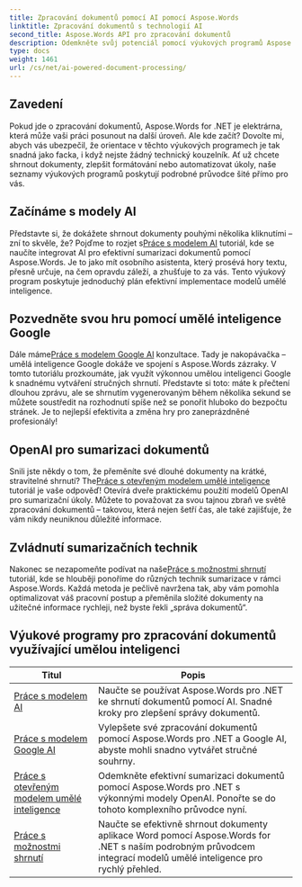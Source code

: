 ```yaml
---
title: Zpracování dokumentů pomocí AI pomocí Aspose.Words
linktitle: Zpracování dokumentů s technologií AI
second_title: Aspose.Words API pro zpracování dokumentů
description: Odemkněte svůj potenciál pomocí výukových programů Aspose.Words for .NET. Naučte se vylepšit zpracování dokumentů pomocí řešení s umělou inteligencí pro rychlé a efektivní výsledky.
type: docs
weight: 1461
url: /cs/net/ai-powered-document-processing/
---
```

## Zavedení

Pokud jde o zpracování dokumentů, Aspose.Words for .NET je elektrárna, která může vaši práci posunout na další úroveň. Ale kde začít? Dovolte mi, abych vás ubezpečil, že orientace v těchto výukových programech je tak snadná jako facka, i když nejste žádný technický kouzelník. Ať už chcete shrnout dokumenty, zlepšit formátování nebo automatizovat úkoly, naše seznamy výukových programů poskytují podrobné průvodce šité přímo pro vás.

## Začínáme s modely AI

 Představte si, že dokážete shrnout dokumenty pouhými několika kliknutími – zní to skvěle, že? Pojďme to rozjet s[Práce s modelem AI](./working-with-ai-model/) tutoriál, kde se naučíte integrovat AI pro efektivní sumarizaci dokumentů pomocí Aspose.Words. Je to jako mít osobního asistenta, který prosévá hory textu, přesně určuje, na čem opravdu záleží, a zhušťuje to za vás. Tento výukový program poskytuje jednoduchý plán efektivní implementace modelů umělé inteligence. 

## Pozvedněte svou hru pomocí umělé inteligence Google

 Dále máme[Práce s modelem Google AI](./working-with-google-ai-model/) konzultace. Tady je nakopávačka – umělá inteligence Google dokáže ve spojení s Aspose.Words zázraky. V tomto tutoriálu prozkoumáte, jak využít výkonnou umělou inteligenci Google k snadnému vytváření stručných shrnutí. Představte si toto: máte k přečtení dlouhou zprávu, ale se shrnutím vygenerovaným během několika sekund se můžete soustředit na rozhodnutí spíše než se ponořit hluboko do bezpočtu stránek. Je to nejlepší efektivita a změna hry pro zaneprázdněné profesionály!

## OpenAI pro sumarizaci dokumentů

 Snili jste někdy o tom, že přeměníte své dlouhé dokumenty na krátké, stravitelné shrnutí? The[Práce s otevřeným modelem umělé inteligence](./working-with-open-ai-model/) tutoriál je vaše odpověď! Otevírá dveře praktickému použití modelů OpenAI pro sumarizační úkoly. Můžete to považovat za svou tajnou zbraň ve světě zpracování dokumentů – takovou, která nejen šetří čas, ale také zajišťuje, že vám nikdy neuniknou důležité informace.

## Zvládnutí sumarizačních technik

 Nakonec se nezapomeňte podívat na naše[Práce s možnostmi shrnutí](./working-with-summarize-options/) tutoriál, kde se hlouběji ponoříme do různých technik sumarizace v rámci Aspose.Words. Každá metoda je pečlivě navržena tak, aby vám pomohla optimalizovat váš pracovní postup a přeměnila složité dokumenty na užitečné informace rychleji, než byste řekli „správa dokumentů“. 

 ## Výukové programy pro zpracování dokumentů využívající umělou inteligenci
| Titul | Popis |
| --- | --- |
| [Práce s modelem AI](./working-with-ai-model/) | Naučte se používat Aspose.Words pro .NET ke shrnutí dokumentů pomocí AI. Snadné kroky pro zlepšení správy dokumentů. |
| [Práce s modelem Google AI](./working-with-google-ai-model/) | Vylepšete své zpracování dokumentů pomocí Aspose.Words pro .NET a Google AI, abyste mohli snadno vytvářet stručné souhrny. |
| [Práce s otevřeným modelem umělé inteligence](./working-with-open-ai-model/) | Odemkněte efektivní sumarizaci dokumentů pomocí Aspose.Words pro .NET s výkonnými modely OpenAI. Ponořte se do tohoto komplexního průvodce nyní. |
| [Práce s možnostmi shrnutí](./working-with-summarize-options/) | Naučte se efektivně shrnout dokumenty aplikace Word pomocí Aspose.Words for .NET s naším podrobným průvodcem integrací modelů umělé inteligence pro rychlý přehled. |